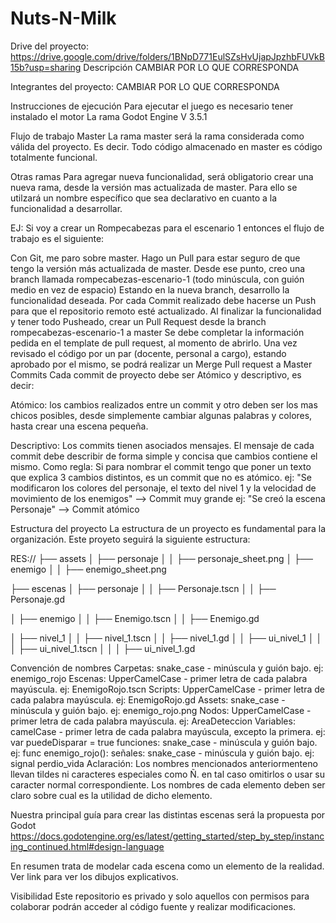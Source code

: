 # Nuts-N-Milk
Drive del proyecto: https://drive.google.com/drive/folders/1BNpD771EulSZsHvUjapJpzhbFUVkB15b?usp=sharing
Descripción
CAMBIAR POR LO QUE CORRESPONDA

Integrantes del proyecto: CAMBIAR POR LO QUE CORRESPONDA

Instrucciones de ejecución Para ejecutar el juego es necesario tener instalado el motor La rama Godot Engine V 3.5.1

Flujo de trabajo Master La rama master será la rama considerada como válida del proyecto. Es decir. Todo código almacenado en master es código totalmente funcional.

Otras ramas Para agregar nueva funcionalidad, será obligatorio crear una nueva rama, desde la versión mas actualizada de master. Para ello se utilzará un nombre específico que sea declarativo en cuanto a la funcionalidad a desarrollar.

EJ: Si voy a crear un Rompecabezas para el escenario 1 entonces el flujo de trabajo es el siguiente:

Con Git, me paro sobre master. Hago un Pull para estar seguro de que tengo la versión más actualizada de master. Desde ese punto, creo una branch llamada rompecabezas-escenario-1 (todo minúscula, con guión medio en vez de espacio) Estando en la nueva branch, desarrollo la funcionalidad deseada. Por cada Commit realizado debe hacerse un Push para que el repositorio remoto esté actualizado. Al finalizar la funcionalidad y tener todo Pusheado, crear un Pull Request desde la branch rompecabezas-escenario-1 a master Se debe completar la información pedida en el template de pull request, al momento de abrirlo. Una vez revisado el código por un par (docente, personal a cargo), estando aprobado por el mismo, se podrá realizar un Merge Pull request a Master Commits Cada commit de proyecto debe ser Atómico y descriptivo, es decir:

Atómico: los cambios realizados entre un commit y otro deben ser los mas chicos posibles, desde simplemente cambiar algunas palabras y colores, hasta crear una escena pequeña.

Descriptivo: Los commits tienen asociados mensajes. El mensaje de cada commit debe describir de forma simple y concisa que cambios contiene el mismo. Como regla: Si para nombrar el commit tengo que poner un texto que explica 3 cambios distintos, es un commit que no es atómico. ej: "Se modificaron los colores del personaje, el texto del nivel 1 y la velocidad de movimiento de los enemigos" --> Commit muy grande ej: "Se creó la escena Personaje" --> Commit atómico

Estructura del proyecto La estructura de un proyecto es fundamental para la organización. Este proyeto seguirá la siguiente estructura:

RES:// ├── assets │ ├── personaje │ │ ├── personaje_sheet.png │ ├── enemigo │ │ ├── enemigo_sheet.png

├── escenas │ ├── personaje │ │ ├── Personaje.tscn │ │ ├── Personaje.gd

│ ├── enemigo │ │ ├── Enemigo.tscn │ │ ├── Enemigo.gd

│ ├── nivel_1 │ │ ├── nivel_1.tscn │ │ ├── nivel_1.gd │ │ ├── ui_nivel_1 │ │ │ ├── ui_nivel_1.tscn │ │ │ ├── ui_nivel_1.gd

Convención de nombres Carpetas: snake_case - minúscula y guión bajo. ej: enemigo_rojo Escenas: UpperCamelCase - primer letra de cada palabra mayúscula. ej: EnemigoRojo.tscn Scripts: UpperCamelCase - primer letra de cada palabra mayúscula. ej: EnemigoRojo.gd Assets: snake_case - minúscula y guión bajo. ej: enemigo_rojo.png Nodos: UpperCamelCase - primer letra de cada palabra mayúscula. ej: AreaDeteccion Variables: camelCase - primer letra de cada palabra mayúscula, excepto la primera. ej: var puedeDisparar = true funciones: snake_case - minúscula y guión bajo. ej: func enemigo_rojo(): señales: snake_case - minúscula y guión bajo. ej: signal perdio_vida Aclaración: Los nombres mencionados anteriormenteno llevan tildes ni caracteres especiales como Ñ. en tal caso omitirlos o usar su caracter normal correspondiente. Los nombres de cada elemento deben ser claro sobre cual es la utilidad de dicho elemento.

Nuestra principal guía para crear las distintas escenas será la propuesta por Godot https://docs.godotengine.org/es/latest/getting_started/step_by_step/instancing_continued.html#design-language

En resumen trata de modelar cada escena como un elemento de la realidad. Ver link para ver los dibujos explicativos.

Visibilidad Este repositorio es privado y solo aquellos con permisos para colaborar podrán acceder al código fuente y realizar modificaciones.
